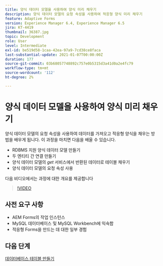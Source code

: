 ```yaml
---
title: 양식 데이터 모델을 사용하여 양식 미리 채우기
description: 양식 데이터 모델의 요청 속성을 사용하여 적응형 양식 미리 채우기
feature: Adaptive Forms
version: Experience Manager 6.4, Experience Manager 6.5
jira: KT-4419
thumbnail: 36387.jpg
topic: Development
role: User
level: Intermediate
exl-id: be519d58-1caa-42ea-97a9-7cd38ce8faca
last-substantial-update: 2021-01-07T00:00:00Z
duration: 177
source-git-commit: 03b68057748892c757e0b5315d3a41d0a2e4fc79
workflow-type: tm+mt
source-wordcount: '112'
ht-degree: 2%

---
```


# 양식 데이터 모델을 사용하여 양식 미리 채우기

양식 데이터 모델의 요청 속성을 사용하여 데이터를 가져오고 적응형 양식을 채우는 방법을 배우게 됩니다.
이 과정을 마치면 다음을 배울 수 있습니다.

* RDBMS 지원 양식 데이터 모델 만들기
* 두 엔티티 간 연결 만들기
* 양식 데이터 모델의 _get_ 서비스에서 반환된 데이터로 테이블 채우기
* 양식 데이터 모델의 요청 속성 사용

다음 비디오에서는 과정에 대한 개요를 제공합니다
>[!VIDEO](https://video.tv.adobe.com/v/36387?quality=12&learn=on)

## 사전 요구 사항

* AEM Forms의 작업 인스턴스
* MySQL 데이터베이스 및 MySQL Workbench에 익숙함
* 적응형 Forms을 만드는 데 대한 일부 경험

## 다음 단계

[데이터베이스 테이블 만들기](./create-database-tables.md)
